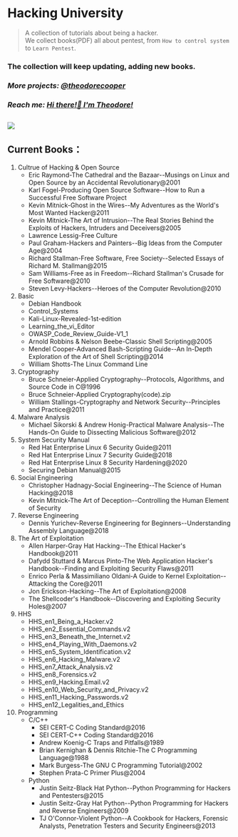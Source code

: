 # Hacking University
> A collection of tutorials about being a hacker.  
We collect books(PDF) all about pentest, from `How to control system` to `Learn Pentest`. 
### The collection will keep updating, adding new books. 
### *More projects: [@theodorecooper](https://github.com/theodorecooper?tab=repositories)*  
### *Reach me: [Hi there!👋 I'm Theodore!](https://github.com/theodorecooper/theodorecooper)*
<img src = 'https://repository-images.githubusercontent.com/393849655/e7af86b9-9bbd-4800-a454-a360d0677d5c'></img>
---
## Current Books：

1. Cultrue of Hacking & Open Source  
    - Eric Raymond-The Cathedral and the Bazaar--Musings on Linux and Open Source by an Accidental Revolutionary@2001
    - Karl Fogel-Producing Open Source Software--How to Run a Successful Free Software Project
    - Kevin Mitnick-Ghost in the Wires--My Adventures as the World's Most Wanted Hacker@2011
    - Kevin Mitnick-The Art of Intrusion--The Real Stories Behind the Exploits of Hackers, Intruders and Deceivers@2005
    - Lawrence Lessig-Free Culture
    - Paul Graham-Hackers and Painters--Big Ideas from the Computer Age@2004
    - Richard Stallman-Free Software, Free Society--Selected Essays of Richard M. Stallman@2015
    - Sam Williams-Free as in Freedom--Richard Stallman's Crusade for Free Software@2010
    - Steven Levy-Hackers--Heroes of the Computer Revolution@2010
2. Basic
    - Debian Handbook
    - Control_Systems
    - Kali-Linux-Revealed-1st-edition
    - Learning_the_vi_Editor
    - OWASP_Code_Review_Guide-V1_1
    - Arnold Robbins & Nelson Beebe-Classic Shell Scripting@2005
    - Mendel Cooper-Advanced Bash-Scripting Guide--An In-Depth Exploration of the Art of Shell Scripting@2014
    - William Shotts-The Linux Command Line
3. Cryptography
    - Bruce Schneier-Applied Cryptography--Protocols, Algorithms, and Source Code in C@1996
    - Bruce Schneier-Applied Cryptography(code).zip
    - William Stallings-Cryptography and Network Security--Principles and Practice@2011
4. Malware Analysis
    - Michael Sikorski & Andrew Honig-Practical Malware Analysis--The Hands-On Guide to Dissecting Malicious Software@2012
5. System Security Manual
    - Red Hat Enterprise Linux 6 Security Guide@2011
    - Red Hat Enterprise Linux 7 Security Guide@2018
    - Red Hat Enterprise Linux 8 Security Hardening@2020
    - Securing Debian Manual@2015
6. Social Engineering
    - Christopher Hadnagy-Social Engineering--The Science of Human Hacking@2018
    - Kevin Mitnick-The Art of Deception--Controlling the Human Element of Security
7. Reverse Engineering
    - Dennis Yurichev-Reverse Engineering for Beginners--Understanding Assembly Language@2018
8. The Art of Exploitation
    - Allen Harper-Gray Hat Hacking--The Ethical Hacker's Handbook@2011
    - Dafydd Stuttard & Marcus Pinto-The Web Application Hacker's Handbook--Finding and Exploiting Security Flaws@2011
    - Enrico Perla & Massimiliano Oldani-A Guide to Kernel Exploitation--Attacking the Core@2011
    - Jon Erickson-Hacking--The Art of Exploitation@2008
    - The Shellcoder's Handbook--Discovering and Exploiting Security Holes@2007
8. HHS
    - HHS_en1_Being_a_Hacker.v2
    - HHS_en2_Essential_Commands.v2
    - HHS_en3_Beneath_the_Internet.v2
    - HHS_en4_Playing_With_Daemons.v2
    - HHS_en5_System_Identification.v2
    - HHS_en6_Hacking_Malware.v2
    - HHS_en7_Attack_Analysis.v2
    - HHS_en8_Forensics.v2
    - HHS_en9_Hacking.Email.v2
    - HHS_en10_Web_Security_and_Privacy.v2
    - HHS_en11_Hacking_Passwords.v2
    - HHS_en12_Legalities_and_Ethics
9. Programming
    - C/C++
        - SEI CERT-C Coding Standard@2016
        - SEI CERT-C++ Coding Standard@2016
        - Andrew Koenig-C Traps and Pitfalls@1989
        - Brian Kernighan & Dennis Ritchie-The C Programming Language@1988
        - Mark Burgess-The GNU C Programming Tutorial@2002
        - Stephen Prata-C Primer Plus@2004
    - Python
        - Justin Seitz-Black Hat Python--Python Programming for Hackers and Pentesters@2015
        - Justin Seitz-Gray Hat Python--Python Programming for Hackers and Reverse Engineers@2009
        - TJ O'Connor-Violent Python--A Cookbook for Hackers, Forensic Analysts, Penetration Testers and Security Engineers@2013
